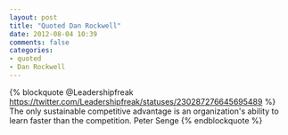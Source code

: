 ```yaml
---
layout: post
title: "Quoted Dan Rockwell"
date: 2012-08-04 10:39
comments: false
categories: 
- quoted
- Dan Rockwell
---
```


{% blockquote @Leadershipfreak https://twitter.com/Leadershipfreak/statuses/230287276645695489 %}
The only sustainable competitive advantage is an organization's ability to learn faster than the competition. Peter Senge
{% endblockquote %}
